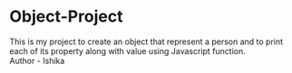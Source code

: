 # Object-Project
This is my project to create an object that represent a person and to print each of its property along with value using Javascript function. 
<br>
Author - Ishika

